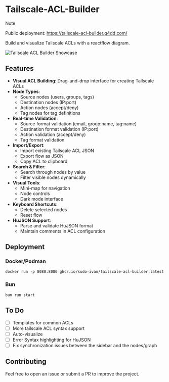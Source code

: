 # Tailscale-ACL-Builder

> [!NOTE]  
> Public deployment: https://tailscale-acl-builder.q4dd.com/

Build and visualize Tailscale ACLs with a reactflow diagram.

![Tailscale ACL Builder Showcase](./showcase/showcase.png)

## Features

- **Visual ACL Building**: Drag-and-drop interface for creating Tailscale ACLs
- **Node Types**:
  - Source nodes (users, groups, tags)
  - Destination nodes (IP:port)
  - Action nodes (accept/deny)
  - Tag nodes for tag definitions
- **Real-time Validation**:
  - Source format validation (email, group:name, tag:name)
  - Destination format validation (IP:port)
  - Action validation (accept/deny)
  - Tag format validation
- **Import/Export**:
  - Import existing Tailscale ACL JSON
  - Export flow as JSON
  - Copy ACL to clipboard
- **Search & Filter**:
  - Search through nodes by value
  - Filter visible nodes dynamically
- **Visual Tools**:
  - Mini-map for navigation
  - Node controls
  - Dark mode interface
- **Keyboard Shortcuts**:
  - Delete selected nodes
  - Reset flow
- **HuJSON Support**:
  - Parse and validate HuJSON format
  - Maintain comments in ACL configuration

## Deployment

### Docker/Podman

```
docker run -p 8080:8080 ghcr.io/sudo-ivan/tailscale-acl-builder:latest
```

### Bun

```
bun run start
```

## To Do

- [ ] Templates for common ACLs
- [ ] More tailscale ACL syntax support
- [ ] Auto-visualize 
- [ ] Error Syntax highlighting for HuJSON
- [ ] Fix synchronization issues between the sidebar and the nodes/graph

## Contributing

Feel free to open an issue or submit a PR to improve the project.
